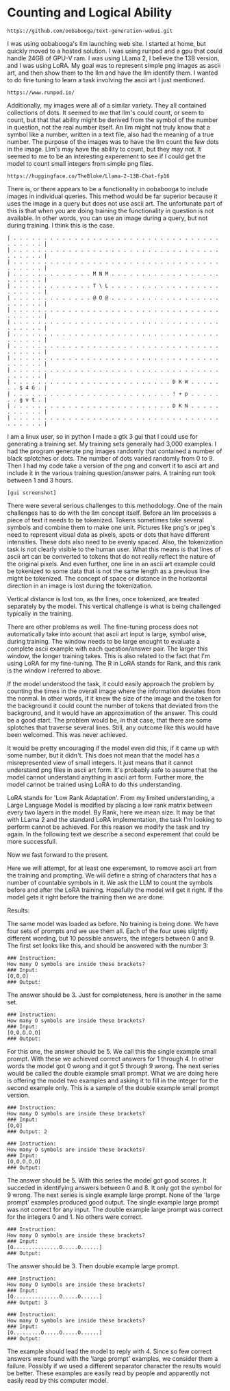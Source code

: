# Counting and Logical Ability 

```
https://github.com/oobabooga/text-generation-webui.git 
```

I was using oobabooga's llm launching web site. I started at home, but quickly moved to a hosted solution. I was using runpod and a gpu that could handle 24GB of GPU-V ram. I was using LLama 2, I believe the 13B version, and I was using LoRA. My goal was to represent simple png images as ascii art, and then show them to the llm and have the llm identify them. I wanted to do fine tuning to learn a task involving the ascii art I just mentioned.

```
https://www.runpod.io/
```

Additionally, my images were all of a similar variety. They all contained collections of dots. It seemed to me that llm's could count, or seem to count, but that that ability might be derived from the symbol of the number in question, not the real number itself. An llm might not truly know that a symbol like a number, written in a text file, also had the meaning of a true number. The purpose of the images was to have the llm count the few dots in the image. Llm's may have the ability to count, but they may not. It seemed to me to be an interesting experement to see if I could get the model to count small integers from simple png files.

```
https://huggingface.co/TheBloke/Llama-2-13B-Chat-fp16
```

There is, or there appears to be a functionality in oobabooga to include images in individual queries. This method would be far superior because it uses the image in a query but does not use ascii art. The unfortunate part of this is that when you are doing training the functionality in question is not available. In other words, you can use an image during a query, but not during training. I think this is the case.

```
| . . . . . . . . . . . . . . . . . . . . . . . . . . . . . . . . . . . . . . . . |
| . . . . . . . . . . . . . . . . . . . . . . . . . . . . . . . . . . . . . . . . |
| . . . . . . . . . . . . . . . . . . . . . . . . . . . . . . . . . . . . . . . . |
| . . . . . . . . . . . . . M N M . . . . . . . . . . . . . . . . . . . . . . . . |
| . . . . . . . . . . . . . T \ L . . . . . . . . . . . . . . . . . . . . . . . . |
| . . . . . . . . . . . . . @ O @ . . . . . . . . . . . . . . . . . . . . . . . . |
| . . . . . . . . . . . . . . . . . . . . . . . . . . . . . . . . . . . . . . . . |
| . . . . . . . . . . . . . . . . . . . . . . . . . . . . . . . . . . . . . . . . |
| . . . . . . . . . . . . . . . . . . . . . . . . . . . . . . . . . . . . . . . . |
| . . . . . . . . . . . . . . . . . . . . . . . . . . . . . . . . . . . . . . . . |
| . . . . . . . . . . . . . . . . . . . . . . . . . . . . . . . . . . . . . . . . |
| . . . . . . . . . . . . . . . . . . . . . . . . . . . . . . . . . . . . . . . . |
| . . . . . . . . . . . . . . . . . . . . . . . . . . D K W . . . . . . . $ 4 G . |
| . . . . . . . . . . . . . . . . . . . . . . . . . . ! + p . . . . . . . g v t . |
| . . . . . . . . . . . . . . . . . . . . . . . . . . D K N . . . . . . . . . . . |
| . . . . . . . . . . . . . . . . . . . . . . . . . . . . . . . . . . . . . . . . |

```

I am a linux user, so in python I made a gtk 3 gui that I could use for generating a training set. My training sets generally had 3,000 examples. I had the program generate png images randomly that contained a number of black splotches or dots. The number of dots varied randomly from 0 to 9. Then I had my code take a version of the png and convert it to ascii art and include it in the various training question/answer pairs. A training run took between 1 and 3 hours.

```
[gui screenshot]
```

There were several serious challenges to this methodology. One of the main challenges has to do with the llm concept itself. Before an llm processes a piece of text it needs to be tokenized. Tokens sometimes take several symbols and combine them to make one unit. Pictures like png's or jpeg's need to represent visual data as pixels, spots or dots that have different intensities. These dots also need to be evenly spaced. Also, the tokenization task is not clearly visible to the human user. What this means is that lines of ascii art can be converted to tokens that do not really reflect the nature of the original pixels. And even further, one line in an ascii art example could be tokenized to some data that is not the same length as a previous line might be tokenized. The concept of space or distance in the horizontal direction in an image is lost during the tokenization.

Vertical distance is lost too, as the lines, once tokenized, are treated separately by the model. This vertical challenge is what is being challenged typically in the training.

There are other problems as well. The fine-tuning process does not automatically take into acount that ascii art input is large, symbol wise, during training. The window needs to be large enought to evaluate a complete ascii example with each question/answer pair. The larger this window, the longer training takes. This is also related to the fact that I'm using LoRA for my fine-tuning. The R in LoRA stands for Rank, and this rank is the window I referred to above.

If the model understood the task, it could easily approach the problem by counting the times in the overall image where the information deviates from the normal. In other words, if it knew the size of the image and the token for the background it could count the number of tokens that deviated from the background, and it would have an approximation of the answer. This could be a good start. The problem would be, in that case, that there are some splotches that traverse several lines. Still, any outcome like this would have been welcomed. This was never achieved.

It would be pretty encouraging if the model even did this, if it came up with some number, but it didn't. This does not mean that the model has a misrepresented view of small integers. It just means that it cannot understand png files in ascii art form. It's probably safe to assume that the model cannot understand anything in ascii art form. Further more, the model cannot be trained using LoRA to do this understanding.

LoRA stands for 'Low Rank Adaptation'. From my limited understanding, a Large Language Model is modified by placing a low rank matrix between every two layers in the model. By Rank, here we mean size. It may be that with LLama 2 and the standard LoRA implementation, the task I'm looking to perform cannot be achieved. For this reason we modify the task and try again. In the following text we describe a second experement that could be more successfull.

Now we fast forward to the present.

Here we will attempt, for at least one experement, to remove ascii art from the training and prompting. We will define a string of characters that has a number of countable symbols in it. We ask the LLM to count the symbols before and after the LoRA training. Hopefully the model will get it right. If the model gets it right before the training then we are done.

Results:

The same model was loaded as before. No training is being done. We have four sets of prompts and we use them all. Each of the four uses slightly different wording, but 10 possible answers, the integers between 0 and 9. The first set looks like this, and should be answered with the number 3:

```
### Instruction:
How many O symbols are inside these brackets?
### Input:
[O,O,O]
### Output:
```

The answer should be 3. Just for completeness, here is another in the same set.

```
### Instruction:
How many O symbols are inside these brackets?
### Input:
[O,O,O,O,O]
### Output:
```

For this one, the answer should be 5. We call this the single example small prompt. With these we achieved correct answers for 1 through 4. In other words the model got 0 wrong and it got 5 through 9 wrong. The next series would be called the double example small prompt. What we are doing here is offering the model two examples and asking it to fill in the integer for the second example only. This is a sample of the double example small prompt version.
```
### Instruction:
How many O symbols are inside these brackets?
### Input:
[O,O]
### Output: 2 

### Instruction:
How many O symbols are inside these brackets?
### Input:
[O,O,O,O,O]
### Output:
```
The answer should be 5. With this series the model got good scores. It succeded in identifying answers between 0 and 8. It only got the symbol for 9 wrong.
The next series is single example large prompt. None of the 'large prompt' examples produced good output. The single example large prompt was not correct for any input. The double example large prompt was correct for the integers 0 and 1. No others were correct.
```
### Instruction:
How many O symbols are inside these brackets?
### Input:
[O...............O.....O......]
### Output: 
```
The answer should be 3.
Then double example large prompt.
```
### Instruction:
How many O symbols are inside these brackets?
### Input:
[O...............O.....O......]
### Output: 3

### Instruction:
How many O symbols are inside these brackets?
### Input:
[O.........O.....O.....O......]
### Output:
```

The example should lead the model to reply with 4. Since so few correct answers were found with the 'large prompt' examples, we consider them a failure. Possibly if we used a different separator character the results would be better. These examples are easily read by people and apparently not easily read by this computer model.
